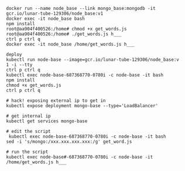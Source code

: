     docker run --name node_base --link mongo_base:mongodb -it gcr.io/lunar-tube-129306/node_base:v1
    docker exec -it node_base bash
    npm install
    root@aa904f400526:/home# chmod +x get_words.js 
    root@aa904f400526:/home# ./get_words.js h___
    ctrl p ctrl q
    docker exec -it node_base /home/get_words.js h___
    
    deploy
    kubectl run node-base --image=gcr.io/lunar-tube-129306/node_base:v
    1 -i --tty
    ctrl p ctrl q
    kubectl exec node-base-687368770-0780i -c node-base -it bash
    npm install
    chmod +x get_words.js
    ctrl p ctrl q
    
    # hack! exposing external ip to get in 
    kubectl expose deployment mongo-base --type='LoadBalancer'
    
    # get internal ip
    kubectl get services mongo-base
    
    # edit the script
     kubectl exec node-base-687368770-0780i -c node-base -it bash
    sed -i 's/mongo:/xxx.xxx.xxx.xxx:/g' get_word.js
     
    # run the script
    kubectl exec node-base#-687368770-0780i -c node-base -it /home/get_words.js h___
